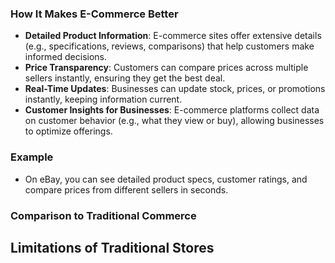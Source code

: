 ### How It Makes E-Commerce Better
- **Detailed Product Information**: E-commerce sites offer extensive details (e.g., specifications, reviews, comparisons) that help customers make informed decisions.
- **Price Transparency**: Customers can compare prices across multiple sellers instantly, ensuring they get the best deal.
- **Real-Time Updates**: Businesses can update stock, prices, or promotions instantly, keeping information current.
- **Customer Insights for Businesses**: E-commerce platforms collect data on customer behavior (e.g., what they view or buy), allowing businesses to optimize offerings.

### Example
- On eBay, you can see detailed product specs, customer ratings, and compare prices from different sellers in seconds.

### Comparison to Traditional Commerce

## Limitations of Traditional Stores